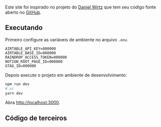 Este site foi inspirado no projeto do [Daniel Wirtz](https://danielwirtz.com) que tem seu código fonte aberto no [GitHub](https://github.com/wirtzdan/website/commits/master).

## Executando

Primeiro configure as variáveis de ambiente no arquivo ```.env```.
```
AIRTABLE_API_KEY=000000
AIRTABLE_BASE_ID=000000
RAINDROP_ACCESS_TOKEN=000000
NOTION_ROOT_PAGE_ID=000000
GTAG_ID=000000
```


Depois execute o projeto em ambiente de desenvolvimento:

```bash
npm run dev
# or
yarn dev
```

Abra [http://localhost:3000](http://localhost:3000).

## Código de terceiros

